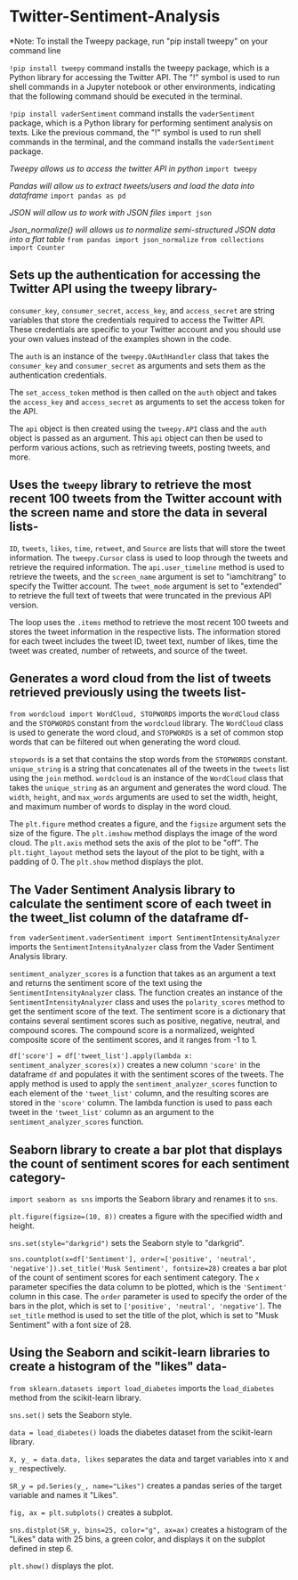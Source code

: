# Twitter-Sentiment-Analysis

*Note: To install the Tweepy package, run "pip install tweepy" on your command line

`!pip install tweepy` command installs the tweepy package, which is a Python library for accessing the Twitter API. The "!" symbol is used to run shell commands in a Jupyter notebook or other environments, indicating that the following command should be executed in the terminal.

`!pip install vaderSentiment` command installs the `vaderSentiment` package, which is a Python library for performing sentiment analysis on texts. Like the previous command, the "!" symbol is used to run shell commands in the terminal, and the command installs the `vaderSentiment` package.


*Tweepy allows us to access the twitter API in python*
`import tweepy`

*Pandas will allow us to extract tweets/users and load the data into dataframe*
`import pandas as pd`

*JSON will allow us to work with JSON files*
`import json`

*Json_normalize() will allows us to normalize semi-structured JSON data into a flat table*
`from pandas import json_normalize`
`from collections import Counter`


## Sets up the authentication for accessing the Twitter API using the tweepy library-
`consumer_key`, `consumer_secret`, `access_key`, and `access_secret` are string variables that store the credentials required to access the Twitter API. These credentials are specific to your Twitter account and you should use your own values instead of the examples shown in the code.

The `auth` is an instance of the `tweepy.OAuthHandler` class that takes the `consumer_key` and `consumer_secret` as arguments and sets them as the authentication credentials.

The `set_access_token` method is then called on the `auth` object and takes the `access_key` and `access_secret` as arguments to set the access token for the API.

The `api` object is then created using the `tweepy.API` class and the `auth` object is passed as an argument. This `api` object can then be used to perform various actions, such as retrieving tweets, posting tweets, and more.



## Uses the `tweepy` library to retrieve the most recent 100 tweets from the Twitter account with the screen name  and store the data in several lists-

`ID`, `tweets`, `likes`, `time`, `retweet`, and `Source` are lists that will store the tweet information.
The `tweepy.Cursor` class is used to loop through the tweets and retrieve the required information. The `api.user_timeline` method is used to retrieve the tweets, and the `screen_name` argument is set to "iamchitrang" to specify the Twitter account. The `tweet_mode` argument is set to "extended" to retrieve the full text of tweets that were truncated in the previous API version.

The loop uses the `.items` method to retrieve the most recent 100 tweets and stores the tweet information in the respective lists. The information stored for each tweet includes the tweet ID, tweet text, number of likes, time the tweet was created, number of retweets, and source of the tweet.

## Generates a word cloud from the list of tweets retrieved previously using the tweets list-
`from wordcloud import WordCloud, STOPWORDS` imports the `WordCloud` class and the `STOPWORDS` constant from the `wordcloud` library. The `WordCloud` class is used to generate the word cloud, and `STOPWORDS` is a set of common stop words that can be filtered out when generating the word cloud.

`stopwords` is a set that contains the stop words from the `STOPWORDS` constant.
`unique_string` is a string that concatenates all of the tweets in the `tweets` list using the `join` method.
`wordcloud` is an instance of the `WordCloud` class that takes the `unique_string` as an argument and generates the word cloud. The `width`, `height`, and `max_words` arguments are used to set the width, height, and maximum number of words to display in the word cloud.

The `plt.figure` method creates a figure, and the `figsize` argument sets the size of the figure.
The `plt.imshow` method displays the image of the word cloud.
The `plt.axis` method sets the axis of the plot to be "off".
The `plt.tight_layout` method sets the layout of the plot to be tight, with a padding of 0.
The `plt.show` method displays the plot.



## The Vader Sentiment Analysis library to calculate the sentiment score of each tweet in the tweet_list column of the dataframe df-

`from vaderSentiment.vaderSentiment import SentimentIntensityAnalyzer` imports the `SentimentIntensityAnalyzer` class from the Vader Sentiment Analysis library.

`sentiment_analyzer_scores` is a function that takes as an argument a text and returns the sentiment score of the text using the `SentimentIntensityAnalyzer` class. The function creates an instance of the `SentimentIntensityAnalyzer` class and uses the `polarity_scores` method to get the sentiment score of the text. The sentiment score is a dictionary that contains several sentiment scores such as positive, negative, neutral, and compound scores. The compound score is a normalized, weighted composite score of the sentiment scores, and it ranges from -1 to 1.

`df['score'] = df['tweet_list'].apply(lambda x: sentiment_analyzer_scores(x))` creates a new column `'score'` in the dataframe `df` and populates it with the sentiment scores of the tweets. The apply method is used to apply the `sentiment_analyzer_scores` function to each element of the `'tweet_list'` column, and the resulting scores are stored in the `'score'` column. The lambda function is used to pass each tweet in the `'tweet_list'` column as an argument to the `sentiment_analyzer_scores` function.

## Seaborn library to create a bar plot that displays the count of sentiment scores for each sentiment category-

`import seaborn as sns` imports the Seaborn library and renames it to `sns`.

`plt.figure(figsize=(10, 8))` creates a figure with the specified width and height.

`sns.set(style="darkgrid")` sets the Seaborn style to "darkgrid".

`sns.countplot(x=df['Sentiment'], order=['positive', 'neutral', 'negative']).set_title('Musk Sentiment', fontsize=28)` creates a bar plot of the count of sentiment scores for each sentiment category. The `x` parameter specifies the data column to be plotted, which is the `'Sentiment'` column in this case. The `order` parameter is used to specify the order of the bars in the plot, which is set to `['positive', 'neutral', 'negative']`. The `set_title` method is used to set the title of the plot, which is set to "Musk Sentiment" with a font size of 28.


## Using the Seaborn and scikit-learn libraries to create a histogram of the "likes" data-

`from sklearn.datasets import load_diabetes` imports the `load_diabetes` method from the scikit-learn library.

`sns.set()` sets the Seaborn style.

`data = load_diabetes()` loads the diabetes dataset from the scikit-learn library.

`X, y_ = data.data, likes` separates the data and target variables into `X` and `y_` respectively.

`SR_y = pd.Series(y_, name="Likes")` creates a pandas series of the target variable and names it "Likes".

`fig, ax = plt.subplots()` creates a subplot.

`sns.distplot(SR_y, bins=25, color="g", ax=ax)` creates a histogram of the "Likes" data with 25 bins, a green color, and displays it on the subplot defined in step 6.

`plt.show()` displays the plot.




